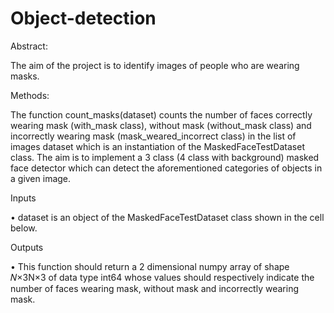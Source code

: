 # Object-detection


Abstract:

The aim of the project is to identify images of people who are wearing masks. 

Methods:

The function count_masks(dataset)  counts the number of faces correctly wearing mask (with_mask class), without mask (without_mask class) and incorrectly wearing mask (mask_weared_incorrect class) in the list of images dataset which is an instantiation of the MaskedFaceTestDataset class. The aim is to implement a 3 class (4 class with background) masked face detector which can detect the aforementioned categories of objects in a given image. 


Inputs

•	dataset is an object of the MaskedFaceTestDataset class shown in the cell below.

Outputs

•	This function should return a 2 dimensional numpy array of shape 𝑁×3N×3 of data type int64 whose values should respectively indicate the number of faces wearing mask, without mask and incorrectly wearing mask.

